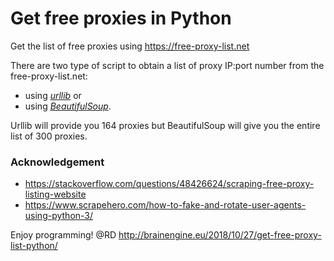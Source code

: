 # Get free proxies in Python
Get the list of free proxies using https://free-proxy-list.net

There are two type of script to obtain a list of proxy IP:port number from the free-proxy-list.net:
- using [*urllib*](https://docs.python.org/3/library/urllib.html) or 
- using [*BeautifulSoup*](https://www.crummy.com/software/BeautifulSoup/bs4/doc/).

Urllib will provide you 164 proxies but BeautifulSoup will give you the entire list of 300 proxies.

### Acknowledgement
- https://stackoverflow.com/questions/48426624/scraping-free-proxy-listing-website
- https://www.scrapehero.com/how-to-fake-and-rotate-user-agents-using-python-3/

Enjoy programming!
@RD
http://brainengine.eu/2018/10/27/get-free-proxy-list-python/
